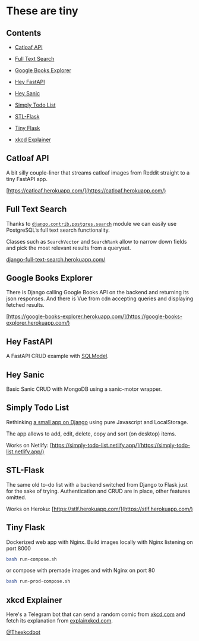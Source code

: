 # These are tiny

## Contents

* [Catloaf API](#catloaf-api)

* [Full Text Search](#full-text-search)

* [Google Books Explorer](#google-books-explorer)

* [Hey FastAPI](#hey-fastapi)

* [Hey Sanic](#hey-sanic)

* [Simply Todo List](#simply-todo-list)

* [STL-Flask](#stl-flask)

* [Tiny Flask](#tiny-flask)

* [xkcd Explainer](#xkcd-explainer)

## Catloaf API

A bit silly couple-liner that streams catloaf images from Reddit straight to a tiny FastAPI app.

[https://catloaf.herokuapp.com/](https://catloaf.herokuapp.com/)

## Full Text Search

Thanks to [`django.contrib.postgres.search`](https://docs.djangoproject.com/en/4.0/ref/contrib/postgres/search/) module we can easily use PostgreSQL’s full text search functionality.

Classes such as `SearchVector` and `SearchRank` allow to narrow down fields and pick the most relevant results from a queryset.

[django-full-text-search.herokuapp.com/](https://django-full-text-search.herokuapp.com/)

## Google Books Explorer

There is Django calling Google Books API on the backend and returning its json responses.
And there is Vue from cdn accepting queries and displaying fetched results.

[https://google-books-explorer.herokuapp.com/](https://google-books-explorer.herokuapp.com/)

## Hey FastAPI

A FastAPI CRUD example with [SQLModel](https://github.com/tiangolo/sqlmodel).

## Hey Sanic

Basic Sanic CRUD with MongoDB using a sanic-motor wrapper.

## Simply Todo List

Rethinking [a small app on Django](https://github.com/tvey/simply-todo-list) using pure Javascript and LocalStorage.

The app allows to add, edit, delete, copy and sort (on desktop) items.

Works on Netlify: [https://simply-todo-list.netlify.app/](https://simply-todo-list.netlify.app/)

## STL-Flask

The same old to-do list with a backend switched from Django to Flask just for the sake of trying.
Authentication and CRUD are in place, other features omitted.

Works on Heroku: [https://stlf.herokuapp.com/](https://stlf.herokuapp.com/)

## Tiny Flask

Dockerized web app with Nginx. Build images locally with Nginx listening on port 8000

```bash
bash run-compose.sh
```

or compose with premade images and with Nginx on port 80

```bash
bash run-prod-compose.sh
```

## xkcd Explainer

Here's a Telegram bot that can send a random comic from [xkcd.com](https://xkcd.com/) and fetch its explanation from [explainxkcd.com](https://www.explainxkcd.com/).

[@Thexkcdbot](https://t.me/Thexkcdbot)
